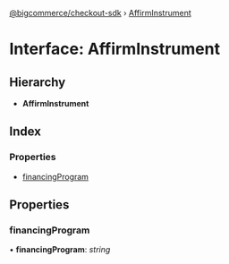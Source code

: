 [@bigcommerce/checkout-sdk](../README.md) › [AffirmInstrument](affirminstrument.md)

# Interface: AffirmInstrument

## Hierarchy

* **AffirmInstrument**

## Index

### Properties

* [financingProgram](affirminstrument.md#financingprogram)

## Properties

###  financingProgram

• **financingProgram**: *string*
